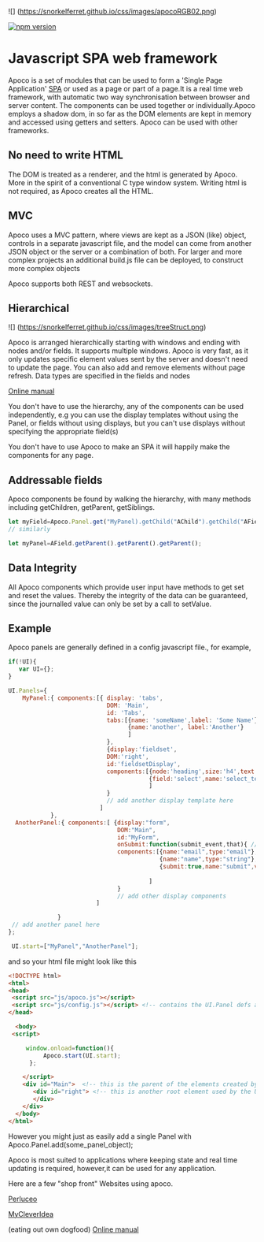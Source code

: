 ![] (https://snorkelferret.github.io/css/images/apocoRGB02.png)

[![npm version](https://img.shields.io/npm/v/single-spa.svg?style=flat-square)](https://www.npmjs.org/package/apoco)

# Javascript SPA web framework
Apoco is a set of modules that can be used to form a 'Single Page Application' [SPA](https://en.wikipedia.org/wiki/Single-page_application) or used as a page or part of a page.It is a real time web framework, with automatic two way synchronisation between browser and server content.
The components can be used together or individually.Apoco employs a shadow dom, in so far as the DOM elements are kept in memory and accessed using getters and setters.
Apoco can be used with other frameworks.

## No need to write HTML 
The DOM is treated as a renderer, and the html is generated by Apoco.
More in the spirit of a conventional C type window system. Writing html is not required, as Apoco creates all the HTML.

## MVC

Apoco uses a MVC pattern, where views are kept as a JSON (like) object, controls in a separate javascript file, and the model can come from another JSON object or the server or a combination of both. For larger and more complex projects an additional build.js file can be deployed, to construct more complex objects 

Apoco supports both REST and websockets. 

## Hierarchical

![] (https://snorkelferret.github.io/css/images/treeStruct.png)

Apoco is arranged hierarchically starting with windows and ending with nodes and/or fields. It supports multiple windows. Apoco is very fast, as it only updates specific element values sent by the server and doesn't need to update the page. You can also add and remove elements without page refresh.
Data types are specified in the fields and nodes 

[Online manual](https://snorkelferret.github.io)

You don't have to use the hierarchy, any of the components can be used independently, e.g you can use the display templates without using the Panel, or fields without using displays, but you can't use displays without specifying the appropriate field(s)

You don't have to use Apoco to make an SPA it will happily make the components for any page.


## Addressable fields
Apoco components be found by walking the hierarchy, with many methods including getChildren, getParent, getSiblings. 

```javascript
let myField=Apoco.Panel.get("MyPanel).getChild("AChild").getChild("AField");
// similarly

let myPanel=AField.getParent().getParent().getParent();

```

## Data Integrity

All Apoco components which provide user input have methods to get set and reset the values.
Thereby the integrity of the data can be guaranteed, since the journalled value can only be set
by a call to setValue.


## Example

Apoco panels are generally defined in a config javascript file.,
for example,

```javascript
if(!UI){
   var UI={};
}

UI.Panels={
    MyPanel:{ components:[{ display: 'tabs',
                            DOM: 'Main',
                            id: 'Tabs',
                            tabs:[{name: 'someName',label: 'Some Name'},
                                  {name:'another', label:'Another'}
                                  ]
                            },
                            {display:'fieldset',
                            DOM:'right',
                            id:'fieldsetDisplay',
                            components:[{node:'heading',size:'h4',text:'Test'},
                                        {field:'select',name:'select_test',options:['one','two','three']}
                                        ]
                            }
                            // add another display template here
                          ]
            },
  AnotherPanel:{ components:[ {display:"form",
                               DOM:"Main",
                               id:"MyForm",
                               onSubmit:function(submit_event,that){ // do something},
                               components:[{name:"email",type:"email"},
                                           {name:"name",type:"string"},
                                           {submit:true,name:"submit",value:"Submit"}
                                           
                                        ]
                               }
                               // add other display components
                         ]

              }
 // add another panel here
};

 UI.start=["MyPanel","AnotherPanel"];

```
and so your html file might look like this

```html
<!DOCTYPE html>
<html>
<head>
 <script src="js/apoco.js"></script>
 <script src="js/config.js"></script> <!-- contains the UI.Panel defs above -->
</head>

  <body>
 <script>

     window.onload=function(){
          Apoco.start(UI.start);
      };

    </script>
    <div id="Main">  <!-- this is the parent of the elements created by Apoco -->
       <div id="right"> <!-- this is another root element used by the UI.Panels above -->
       </div>
    </div>
  </body>
</html>
```
However you might just as easily add a single Panel with
Apoco.Panel.add(some_panel_object);



Apoco is most suited to applications where keeping state and real time updating is required,
however,it can be used for any application.

Here are a few "shop front" Websites using apoco.

[Perluceo](http://www.perluceo.com)

[MyCleverIdea](https://www.mycleveridea.com)

(eating out own dogfood)
[Online manual](https://snorkelferret.github.io)
